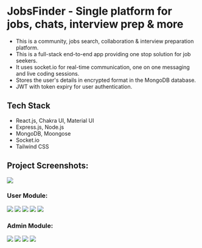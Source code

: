 # JobsFinder - Single platform for jobs, chats, interview prep & more

- This is a community, jobs search, collaboration & interview preparation platform.
- This is a full-stack end-to-end app providing one stop solution for job seekers.
- It uses socket.io for real-time communication, one on one messaging and live coding sessions.
- Stores the user's details in encrypted format in the MongoDB database.
- JWT with token expiry for user authentication.

## Tech Stack

- React.js, Chakra UI, Material UI
- Express.js, Node.js 
- MongoDB, Moongose 
- Socket.io
- Tailwind CSS
## Project Screenshots:

![](./frontend/public/images/Login_SignUp.PNG)

### User Module:

![](./frontend/public/images/Collaboration.PNG)
![](./frontend/public/images/Jobs.PNG)
![](./frontend/public/images/Resources.PNG)
![](./frontend/public/images/CodeRoom.PNG)
![](./frontend/public/images/LiveCoding.PNG)

### Admin Module:

![](./frontend/public/images/AdminNewJob.PNG)
![](./frontend/public/images/AdminAddedJobs.PNG)
![](./frontend/public/images/AdminNewResource.PNG)
![](./frontend/public/images/AdminAddedResources.PNG)